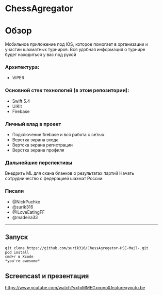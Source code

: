 # ChessAgregator
Обзор
=====================
Мобильное приложение под IOS, которое помогает в организации и участии шахматных турниров. Вся удобная информация о турнире будет находиться у вас под рукой
### Архитектура:
* VIPER
### Основной стек технологий (в этом репозитории):
* Swift 5.4
* UIKit 
* Firebase
### Личный влад в проект
* Подключение firebase и вся работа с сетью
* Верстка экрана входа
* Вертска экрана регистрации
* Верстка экрана профиля
### Дальнейшие перспективы
Внедрить ML для скана бланков о результатах партий
Начать сотрудничество с федерацией шахмат России
### Писали
* @NickPuchko
* @surik316
* @ILoveEatingFF
* @madeira33
---
## Запуск
    git clone https://github.com/surik316/ChessAgregator-HSE-Mail-.git
    pod install
    cmd+r в Xcode 
    *you're awesome*
## Screencast и презентация
https://www.youtube.com/watch?v=fpMMEGxypno&feature=youtu.be
